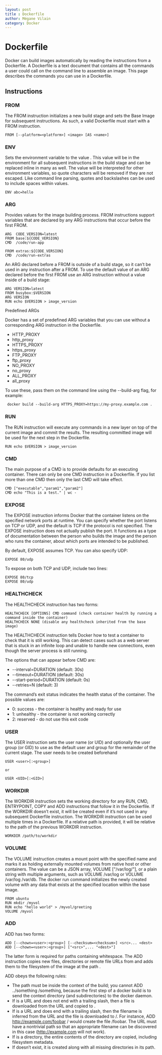 ```yaml
---
layout: post
title : Dockerfile
author: Mégane Vilain
category: Docker
---
```


# Dockerfile

Docker can build images automatically by reading the instructions from a Dockerfile. A Dockerfile is a text document that contains all the commands a user could call on the command line to assemble an image. This page describes the commands you can use in a Dockerfile.

## Instructions 

### FROM

The FROM instruction initializes a new build stage and sets the Base Image for subsequent instructions. As such, a valid Dockerfile must start with a FROM instruction. 

```
FROM [--platform=<platform>] <image> [AS <name>]
```

### ENV
Sets the environment variable <key> to the value <value>. This value will be in the environment for all subsequent instructions in the build stage and can be replaced inline in many as well. The value will be interpreted for other environment variables, so quote characters will be removed if they are not escaped. Like command line parsing, quotes and backslashes can be used to include spaces within values.

```
ENV abc=hello
```

### ARG
Provides values for the image building process.
FROM instructions support variables that are declared by any ARG instructions that occur before the first FROM.

```
ARG  CODE_VERSION=latest
FROM base:${CODE_VERSION}
CMD  /code/run-app

FROM extras:${CODE_VERSION}
CMD  /code/run-extras
```

An ARG declared before a FROM is outside of a build stage, so it can’t be used in any instruction after a FROM. To use the default value of an ARG declared before the first FROM use an ARG instruction without a value inside of a build stage:

```
ARG VERSION=latest
FROM busybox:$VERSION
ARG VERSION
RUN echo $VERSION > image_version
```
  
Predefined ARGs

Docker has a set of predefined ARG variables that you can use without a corresponding ARG instruction in the Dockerfile.

- HTTP_PROXY
- http_proxy
- HTTPS_PROXY
- https_proxy
- FTP_PROXY
- ftp_proxy
- NO_PROXY
- no_proxy
- ALL_PROXY
- all_proxy

To use these, pass them on the command line using the --build-arg flag, for example:
```
 docker build --build-arg HTTPS_PROXY=https://my-proxy.example.com .
```

### RUN 
The RUN instruction will execute any commands in a new layer on top of the current image and commit the results. The resulting committed image will be used for the next step in the Dockerfile.

```
RUN echo $VERSION > image_version
```

### CMD
The main purpose of a CMD is to provide defaults for an executing container. 
There can only be one CMD instruction in a Dockerfile. If you list more than one CMD then only the last CMD will take effect.

```
CMD ["executable","param1","param2"]
CMD echo "This is a test." | wc -
```

### EXPOSE

The EXPOSE instruction informs Docker that the container listens on the specified network ports at runtime. You can specify whether the port listens on TCP or UDP, and the default is TCP if the protocol is not specified.
The EXPOSE instruction does not actually publish the port. It functions as a type of documentation between the person who builds the image and the person who runs the container, about which ports are intended to be published. 

By default, EXPOSE assumes TCP. You can also specify UDP:
```
EXPOSE 80/udp
```
To expose on both TCP and UDP, include two lines:
```
EXPOSE 80/tcp
EXPOSE 80/udp
```

### HEALTHCHECK
  
The HEALTHCHECK instruction has two forms:
``` 
HEALTHCHECK [OPTIONS] CMD command (check container health by running a command inside the container)
HEALTHCHECK NONE (disable any healthcheck inherited from the base image)
```
  
The HEALTHCHECK instruction tells Docker how to test a container to check that it is still working. This can detect cases such as a web server that is stuck in an infinite loop and unable to handle new connections, even though the server process is still running.

The options that can appear before CMD are:

- --interval=DURATION (default: 30s)
- --timeout=DURATION (default: 30s)
- --start-period=DURATION (default: 0s)
- --retries=N (default: 3)
 
The command’s exit status indicates the health status of the container. The possible values are:

- 0: success - the container is healthy and ready for use
- 1: unhealthy - the container is not working correctly
- 2: reserved - do not use this exit code
  
### USER
 The USER instruction sets the user name (or UID) and optionally the user group (or GID) to use as the default user and group for the remainder of the current stage. 
 The user needs to be created beforehand
  
```
USER <user>[:<group>]

or

USER <UID>[:<GID>]

```
  
### WORKDIR
  
The WORKDIR instruction sets the working directory for any RUN, CMD, ENTRYPOINT, COPY and ADD instructions that follow it in the Dockerfile. If the WORKDIR doesn’t exist, it will be created even if it’s not used in any subsequent Dockerfile instruction.
The WORKDIR instruction can be used multiple times in a Dockerfile. If a relative path is provided, it will be relative to the path of the previous WORKDIR instruction.
  
```
WORKDIR /path/to/workdir
```
  
### VOLUME
The VOLUME instruction creates a mount point with the specified name and marks it as holding externally mounted volumes from native host or other containers. The value can be a JSON array, VOLUME ["/var/log/"], or a plain string with multiple arguments, such as VOLUME /var/log or VOLUME /var/log /var/db.
The docker run command initializes the newly created volume with any data that exists at the specified location within the base image. 
```
FROM ubuntu
RUN mkdir /myvol
RUN echo "hello world" > /myvol/greeting
VOLUME /myvol  
```    

### ADD
  
ADD has two forms:

```
ADD [--chown=<user>:<group>] [--checksum=<checksum>] <src>... <dest>
ADD [--chown=<user>:<group>] ["<src>",... "<dest>"]
```
  
The latter form is required for paths containing whitespace.
The ADD instruction copies new files, directories or remote file URLs from <src> and adds them to the filesystem of the image at the path <dest>.
  
ADD obeys the following rules:

- The <src> path must be inside the context of the build; you cannot ADD ../something /something, because the first step of a docker build is to send the context directory (and subdirectories) to the docker daemon.
- If <src> is a URL and <dest> does not end with a trailing slash, then a file is downloaded from the URL and copied to <dest>.
- If <src> is a URL and <dest> does end with a trailing slash, then the filename is inferred from the URL and the file is downloaded to <dest>/<filename>. For instance, ADD http://example.com/foobar / would create the file /foobar. The URL must have a nontrivial path so that an appropriate filename can be discovered in this case (http://example.com will not work).
- If <src> is a directory, the entire contents of the directory are copied, including filesystem metadata.
- If <dest> doesn’t exist, it is created along with all missing directories in its path.
  

